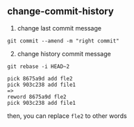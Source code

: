 ## change-commit-history

1.  change last commit message

```
git commit --amend -m "right commit"
```

2. change history commit message

```
git rebase -i HEAD~2
```

```
pick 8675a9d add fle2
pick 903c238 add file1
=>
reword 8675a9d fle2
pick 903c238 add file1
```

then, you can replace `fle2` to other words
